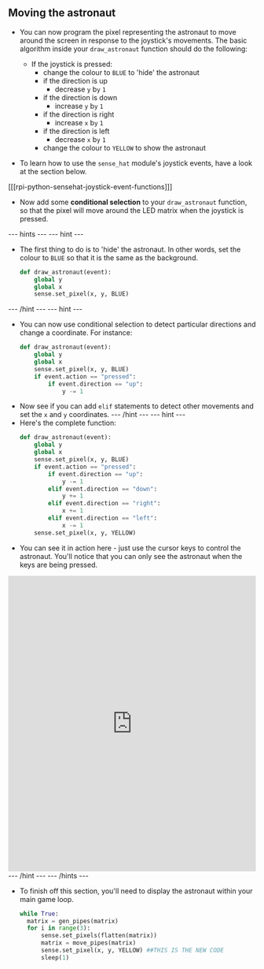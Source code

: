 ## Moving the astronaut

- You can now program the pixel representing the astronaut to move around the screen in response to the joystick's movements. The basic algorithm inside your `draw_astronaut` function should do the following:
  - If the joystick is pressed:
	- change the colour to `BLUE` to 'hide' the astronaut
	- if the direction is up
	  - decrease `y` b`y` `1`
	- if the direction is down
	  - increase `y` b`y` `1`
	- if the direction is right
	  - increase `x` b`y` `1`
	- if the direction is left
	  - decrease `x` b`y` `1`
	- change the colour to `YELLOW` to show the astronaut

- To learn how to use the `sense_hat` module's joystick events, have a look at the section below.

[[[rpi-python-sensehat-joystick-event-functions]]]

- Now add some **conditional selection** to your `draw_astronaut` function, so that the pixel will move around the LED matrix when the joystick is pressed.

--- hints --- --- hint ---
- The first thing to do is to 'hide' the astronaut. In other words, set the colour to `BLUE` so that it is the same as the background.
	```python
	def draw_astronaut(event):
		global y
		global x
		sense.set_pixel(x, y, BLUE)
	```
--- /hint --- --- hint ---
- You can now use conditional selection to detect particular directions and change a coordinate. For instance:
  ```python
  def draw_astronaut(event):
	  global y
	  global x
	  sense.set_pixel(x, y, BLUE)
	  if event.action == "pressed":
		  if event.direction == "up":
			  y -= 1
  ```
- Now see if you can add `elif` statements to detect other movements and set the `x` and `y` coordinates.
--- /hint --- --- hint ---
- Here's the complete function:
  ```python
  def draw_astronaut(event):
	  global y
	  global x
	  sense.set_pixel(x, y, BLUE)
	  if event.action == "pressed":
		  if event.direction == "up":
			  y -= 1
		  elif event.direction == "down":
			  y += 1
		  elif event.direction == "right":
			  x += 1
		  elif event.direction == "left":
			  x -= 1
	  sense.set_pixel(x, y, YELLOW)
  ```
- You can see it in action here - just use the cursor keys to control the astronaut. You'll notice that you can only see the astronaut when the keys are being pressed.
<iframe src="https://trinket.io/embed/python/9dc48939c7" width="100%" height="600" frameborder="0" marginwidth="0" marginheight="0" allowfullscreen></iframe>
--- /hint --- --- /hints ---

- To finish off this section, you'll need to display the astronaut within your main game loop.

	```python
	while True:
	  matrix = gen_pipes(matrix)
	  for i in range(3):
		  sense.set_pixels(flatten(matrix))
		  matrix = move_pipes(matrix)
		  sense.set_pixel(x, y, YELLOW) ##THIS IS THE NEW CODE
		  sleep(1)
	```
